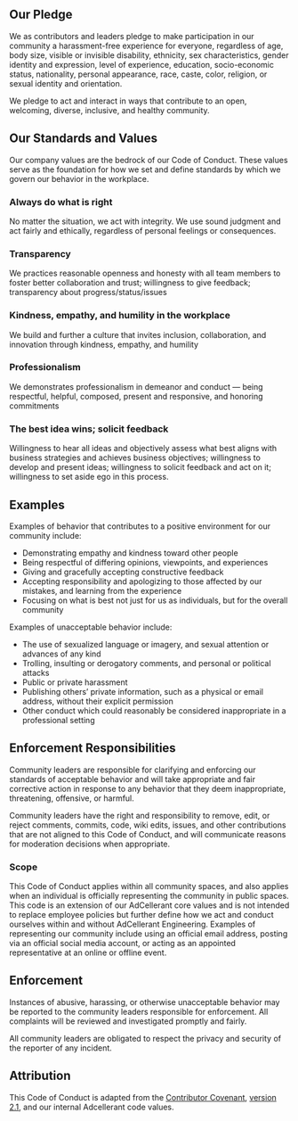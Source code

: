 ## Our Pledge
We as contributors and leaders pledge to make participation in our community a harassment-free experience for everyone, regardless of age, body size, visible or invisible disability, ethnicity, sex characteristics, gender identity and expression, level of experience, education, socio-economic status, nationality, personal appearance, race, caste, color, religion, or sexual identity and orientation.

We pledge to act and interact in ways that contribute to an open, welcoming, diverse, inclusive, and healthy community.

## Our Standards and Values
Our company values are the bedrock of our Code of Conduct.  These values serve as the foundation for how we set and define standards by which we govern our behavior in the workplace.

### Always do what is right
No matter the situation, we act with integrity. We use sound judgment and act fairly and ethically, regardless of personal feelings or consequences.

### Transparency
We practices reasonable openness and honesty with all team members to foster better collaboration and trust; willingness to give feedback; transparency about progress/status/issues

### Kindness, empathy, and humility in the workplace
We build and further a culture that invites inclusion, collaboration, and innovation through kindness, empathy, and humility

### Professionalism
We demonstrates professionalism in demeanor and conduct — being respectful, helpful, composed, present and responsive, and honoring commitments

### The best idea wins; solicit feedback
Willingness to hear all ideas and objectively assess what best aligns with business strategies and achieves business objectives; willingness to develop and present ideas; willingness to solicit feedback and act on it; willingness to set aside ego in this process.

## Examples
Examples of behavior that contributes to a positive environment for our community include:
* Demonstrating empathy and kindness toward other people
* Being respectful of differing opinions, viewpoints, and experiences
* Giving and gracefully accepting constructive feedback
* Accepting responsibility and apologizing to those affected by our mistakes, and learning from the experience
* Focusing on what is best not just for us as individuals, but for the overall community

Examples of unacceptable behavior include:
* The use of sexualized language or imagery, and sexual attention or advances of any kind
* Trolling, insulting or derogatory comments, and personal or political attacks
* Public or private harassment
* Publishing others’ private information, such as a physical or email address, without their explicit permission
* Other conduct which could reasonably be considered inappropriate in a professional setting

## Enforcement Responsibilities
Community leaders are responsible for clarifying and enforcing our standards of acceptable behavior and will take appropriate and fair corrective action in response to any behavior that they deem inappropriate, threatening, offensive, or harmful.

Community leaders have the right and responsibility to remove, edit, or reject comments, commits, code, wiki edits, issues, and other contributions that are not aligned to this Code of Conduct, and will communicate reasons for moderation decisions when appropriate.

### Scope
This Code of Conduct applies within all community spaces, and also applies when an individual is officially representing the community in public spaces. This code is an extension of our AdCellerant core values and is not intended to replace employee policies but further define how we act and conduct ourselves within and without AdCellerant Engineering.  Examples of representing our community include using an official email address, posting via an official social media account, or acting as an appointed representative at an online or offline event.

## Enforcement
Instances of abusive, harassing, or otherwise unacceptable behavior may be reported to the community leaders responsible for enforcement. All complaints will be reviewed and investigated promptly and fairly.

All community leaders are obligated to respect the privacy and security of the reporter of any incident.

## Attribution
This Code of Conduct is adapted from the [Contributor Covenant](https://www.contributor-covenant.org/), [version 2.1](https://www.contributor-covenant.org/version/2/1/code_of_conduct/), and our internal Adcellerant code values.

